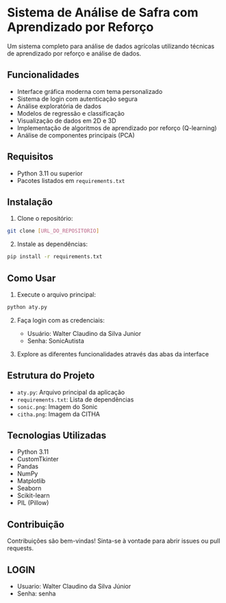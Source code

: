 # Sistema de Análise de Safra com Aprendizado por Reforço

Um sistema completo para análise de dados agrícolas utilizando técnicas de aprendizado por reforço e análise de dados.

## Funcionalidades

- Interface gráfica moderna com tema personalizado
- Sistema de login com autenticação segura
- Análise exploratória de dados
- Modelos de regressão e classificação
- Visualização de dados em 2D e 3D
- Implementação de algoritmos de aprendizado por reforço (Q-learning)
- Análise de componentes principais (PCA)

## Requisitos

- Python 3.11 ou superior
- Pacotes listados em `requirements.txt`

## Instalação

1. Clone o repositório:
```bash
git clone [URL_DO_REPOSITORIO]
```

2. Instale as dependências:
```bash
pip install -r requirements.txt
```

## Como Usar

1. Execute o arquivo principal:
```bash
python aty.py
```

2. Faça login com as credenciais:
   - Usuário: Walter Claudino da Silva Junior
   - Senha: SonicAutista

3. Explore as diferentes funcionalidades através das abas da interface

## Estrutura do Projeto

- `aty.py`: Arquivo principal da aplicação
- `requirements.txt`: Lista de dependências
- `sonic.png`: Imagem do Sonic
- `citha.png`: Imagem da CITHA

## Tecnologias Utilizadas

- Python 3.11
- CustomTkinter
- Pandas
- NumPy
- Matplotlib
- Seaborn
- Scikit-learn
- PIL (Pillow)

## Contribuição

Contribuições são bem-vindas! Sinta-se à vontade para abrir issues ou pull requests.

## LOGIN

- Usuario: Walter Claudino da Silva Júnior 
- Senha: senha
